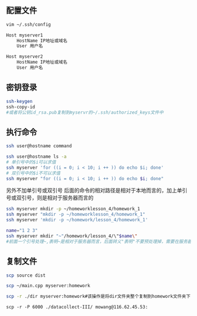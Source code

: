 ## 配置文件
```bash
vim ~/.ssh/config

Host myserver1
    HostName IP地址或域名
    User 用户名

Host myserver2
    HostName IP地址或域名
    User 用户名
```

## 密钥登录
```bash
ssh-keygen
ssh-copy-id
#或者将公钥id_rsa.pub复制到myservr的~/.ssh/authorized_keys文件中
```

## 执行命令
```bash
ssh user@hostname command
```

```bash
ssh user@hostname ls -a
# 单引号中的$i可以求值
ssh myserver 'for ((i = 0; i < 10; i ++ )) do echo $i; done'
# 双引号中的$i不可以求值
ssh myserver "for ((i = 0; i < 10; i ++ )) do echo $i; done"
```

另外不加单引号或双引号 后面的命令的相对路径是相对于本地而言的，加上单引号或双引号，则是相对于服务器而言的
```bash
ssh myserver mkdir -p ~/homeworklesson_4/homework_1
ssh myserver "mkdir -p ~/homeworklesson_4/homework_1"
ssh myserver 'mkdir -p ~/homework/lesson_4/homework_1'

name="1 2 3"
ssh myserver mkdir "~"/homework/lesson_4/\"$name\"
#前面一个引号处理~,表明~是相对于服务器而言，后面转义"表明"不要预处理掉，需要在服务器执行命令时带上
```

## 复制文件
```bash
scp source dist

scp ~/main.cpp myserver:homework

scp -r ./dir myserver:homework#该操作是将dir文件夹整个复制到homework文件夹下，包括dir文件夹本身
```

```
scp -r -P 6000 ./datacollect-III/ mowang@116.62.45.53:
```

